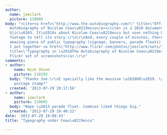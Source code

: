 ```yaml
---
author:
  name: joeclark
  picture: 110605
body: "<cite><a href=\"http://www.the-autobiography.com/\" title=\"Official site\">The
  Autobiography of Nicolae Ceau\u0219escu</a></cite> is a 2010 documentary by Andrei
  Ujic\u0103. It\u2019s about Nicolae Ceau\u0219escu but uses nothing but archival
  footage to tell its story.\r\n\r\nAnd, every couple of minutes, there\u2019s one
  amazing piece of public typography (signage, banners, parade floats) after another.
  I put together <a href=\"http://www.flickr.com/photos/joeclark/sets/72157634849676232/?detail=1\"
  title=\"Typography in \u2018The Autobiography of Nicolae Ceau\u0219escu\u2019\">a
  Flickr set of screenshots</a>.\r\n"
comments:
- author:
    name: Nick Shinn
    picture: 110193
  body: "Thanks Joe.\r\nI specially like the massive \u201860\u2019. \r\nIs that a
    postage stamp?"
  created: '2013-07-29 19:17:56'
- author:
    name: joeclark
    picture: 110605
  body: "Nope \u2013 parade float. Commies liked things big."
  created: '2013-07-29 19:40:12'
date: '2013-07-29 19:08:43'
title: "Typography under Ceau\u0219escu"

---
```

